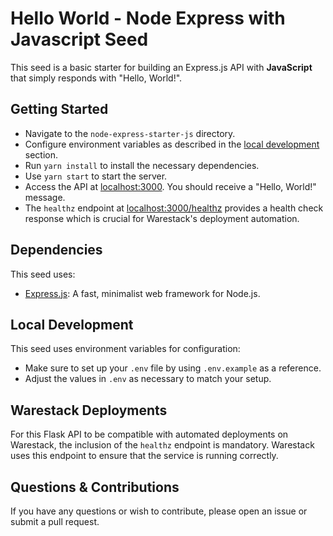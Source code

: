# Hello World - Node Express with Javascript Seed

This seed is a basic starter for building an Express.js API with **JavaScript** that simply responds with "Hello,
World!".

## Getting Started

- Navigate to the `node-express-starter-js` directory.
- Configure environment variables as described in the [local development](#local-development) section.
- Run `yarn install` to install the necessary dependencies.
- Use `yarn start` to start the server.
- Access the API at [localhost:3000](http://localhost:3000). You should receive a "Hello, World!" message.
- The `healthz` endpoint at [localhost:3000/healthz](http://localhost:3000/healthz) provides a health check response
  which is crucial for Warestack's deployment automation.

## Dependencies

This seed uses:

- [Express.js](https://expressjs.com/): A fast, minimalist web framework for Node.js.

## Local Development

This seed uses environment variables for configuration:

- Make sure to set up your `.env` file by using `.env.example` as a reference.
- Adjust the values in `.env` as necessary to match your setup.

## Warestack Deployments

For this Flask API to be compatible with automated deployments on Warestack, the inclusion of the `healthz` endpoint is
mandatory. Warestack uses this endpoint to ensure that the service is running correctly.

## Questions & Contributions

If you have any questions or wish to contribute, please open an issue or submit a pull request.
